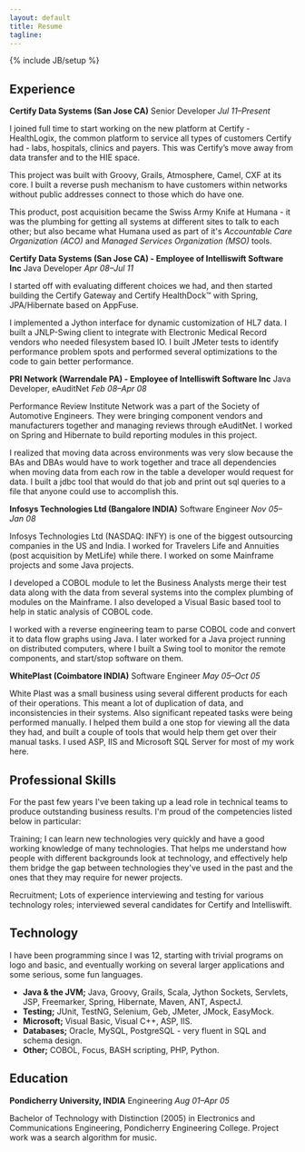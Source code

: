 ```yaml
---
layout: default
title: Resume
tagline: 
---
```

{% include JB/setup %}

Experience
----

**Certify Data Systems (San Jose CA)**
Senior Developer
*Jul 11–Present*

I joined full time to start working on the new platform at Certify - HealthLogix, 
the common platform to service all types of customers Certify had - labs, 
hospitals, clinics and payers. This was Certify’s move away from data transfer and 
to the HIE space.

This project was built with Groovy, Grails, Atmosphere, Camel, CXF at its core. I 
built a reverse push mechanism to have customers within networks without public 
addresses connect to those which do have one.

This product, post acquisition became the Swiss Army Knife at Humana - it was the
plumbing for getting all systems at different sites to talk to each other; but also
became what Humana used as part of it's *Accountable Care Organization (ACO)* and 
*Managed Services Organization (MSO)* tools.

**Certify Data Systems (San Jose CA) - Employee of Intelliswift Software Inc**
Java Developer
*Apr 08–Jul 11*

I started off with evaluating different choices we had, and then started building 
the Certify Gateway and Certify HealthDock™ with Spring, JPA/Hibernate based on 
AppFuse.

I implemented a Jython interface for dynamic customization of HL7 data. I built a 
JNLP-Swing client to integrate with Electronic Medical Record vendors who needed 
filesystem based IO. I built JMeter tests to identify performance problem spots and 
performed several optimizations to the code to gain better performance.

**PRI Network (Warrendale PA) - Employee of Intelliswift Software Inc**
Java Developer, eAuditNet
*Feb 08–Apr 08*

Performance Review Institute Network was a part of the Society of Automotive 
Engineers. They were bringing component vendors and manufacturers together and 
managing reviews through eAuditNet. I worked on Spring and Hibernate to build 
reporting modules in this project.

I realized that moving data across environments was very slow because the BAs and DBAs 
would have to work together and trace all dependencies when moving data from each row 
in the table a developer would request for data. I built a jdbc tool that would do 
that job and print out sql queries to a file that anyone could use to accomplish this.

**Infosys Technologies Ltd (Bangalore INDIA)**
Software Engineer
*Nov 05–Jan 08*

Infosys Technologies Ltd (NASDAQ: INFY) is one of the biggest outsourcing companies in 
the US and India. I worked for Travelers Life and Annuities (post acquisition by 
MetLife) while there. I worked on some Mainframe projects and some Java projects.

I developed a COBOL module to let the Business Analysts merge their test data along 
with the data from several systems into the complex plumbing of modules on the Mainframe. 
I also developed a Visual Basic based tool to help in static analysis of COBOL code.

I worked with a reverse engineering team to parse COBOL code and convert it to data flow 
graphs using Java. I later worked for a Java project running on distributed computers, 
where I built a Swing tool to monitor the remote components, and start/stop software on 
them.

**WhitePlast (Coimbatore INDIA)**
Software Engineer
*May 05–Oct 05*

White Plast was a small business using several different products for each of their 
operations. This meant a lot of duplication of data, and inconsistencies in their systems. 
Also significant repeated tasks were being performed manually. I helped them build a one 
stop for viewing all the data they had, and built a couple of tools that would help them 
get over their manual tasks. I used ASP, IIS and Microsoft SQL Server for most of my work 
here.

Professional Skills
----

For the past few years I've been taking up a lead role in technical teams to produce 
outstanding business results. I'm proud of the competencies listed below in particular:

Training; I can learn new technologies very quickly and have a good working knowledge of 
many technologies. That helps me understand how people with different backgrounds look at 
technology, and effectively help them bridge the gap between technologies they've used in 
the past and the ones that they may require for newer projects.

Recruitment; Lots of experience interviewing and testing for various technology roles; 
interviewed several candidates for Certify and Intelliswift.

Technology
----

I have been programming since I was 12, starting with trivial programs on logo and basic, 
and eventually working on several larger applications and some serious, some fun languages.


* **Java & the JVM;** Java, Groovy, Grails, Scala, Jython Sockets, Servlets, JSP, Freemarker, 
  Spring, Hibernate, Maven, ANT, AspectJ.
* **Testing;** JUnit, TestNG, Selenium, Geb, JMeter, JMock, EasyMock.
* **Microsoft;** Visual Basic, Visual C++, ASP, IIS.
* **Databases;** Oracle, MySQL, PostgreSQL - very fluent in SQL and schema design.
* **Other;** COBOL, Focus, BASH scripting, PHP, Python.

Education
----

**Pondicherry University, INDIA**
Engineering
*Aug 01–Apr 05*

Bachelor of Technology with Distinction (2005) in Electronics and Communications Engineering, 
Pondicherry Engineering College. Project work was a search algorithm for music.